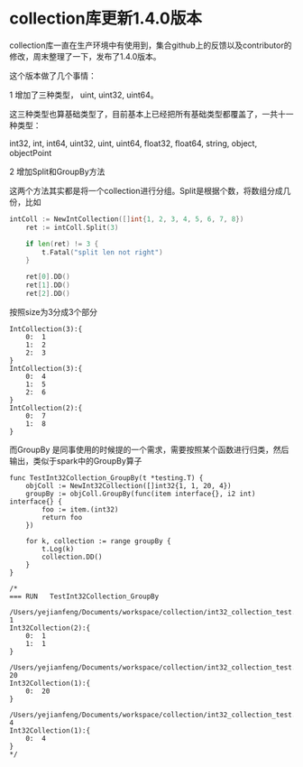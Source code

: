 # collection库更新1.4.0版本



collection库一直在生产环境中有使用到，集合github上的反馈以及contributor的修改，周末整理了一下，发布了1.4.0版本。



这个版本做了几个事情：

1 增加了三种类型， uint, uint32, uint64。

这三种类型也算基础类型了，目前基本上已经把所有基础类型都覆盖了，一共十一种类型：

int32, int, int64, uint32, uint, uint64, float32, float64, string, object, objectPoint

2 增加Split和GroupBy方法

这两个方法其实都是将一个collection进行分组。Split是根据个数，将数组分成几份，比如

```go
intColl := NewIntCollection([]int{1, 2, 3, 4, 5, 6, 7, 8})
	ret := intColl.Split(3)

	if len(ret) != 3 {
		t.Fatal("split len not right")
	}

	ret[0].DD()
	ret[1].DD()
	ret[2].DD()
```



按照size为3分成3个部分



```
IntCollection(3):{
	0:	1
	1:	2
	2:	3
}
IntCollection(3):{
	0:	4
	1:	5
	2:	6
}
IntCollection(2):{
	0:	7
	1:	8
}
```



而GroupBy 是同事使用的时候提的一个需求，需要按照某个函数进行归类，然后输出，类似于spark中的GroupBy算子



```
func TestInt32Collection_GroupBy(t *testing.T) {
	objColl := NewInt32Collection([]int32{1, 1, 20, 4})
	groupBy := objColl.GroupBy(func(item interface{}, i2 int) interface{} {
		foo := item.(int32)
		return foo
	})

	for k, collection := range groupBy {
		t.Log(k)
		collection.DD()
	}
}

/*
=== RUN   TestInt32Collection_GroupBy
    /Users/yejianfeng/Documents/workspace/collection/int32_collection_test.go:97: 1
Int32Collection(2):{
	0:	1
	1:	1
}
    /Users/yejianfeng/Documents/workspace/collection/int32_collection_test.go:97: 20
Int32Collection(1):{
	0:	20
}
    /Users/yejianfeng/Documents/workspace/collection/int32_collection_test.go:97: 4
Int32Collection(1):{
	0:	4
}
*/
```



